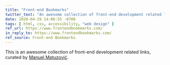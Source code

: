 ```yaml
---
title: "Front-end Bookmarks"
twitter_text: "An awesome collection of front-end development related links, curated by @mmatuzo"
date: 2020-04-29 14:06:55 -0700
tags: [ html, css, accessibility, "web design" ]
ref_url: https://www.frontendbookmarks.com/
in_reply_to: https://www.frontendbookmarks.com/
ref_source: Front-end Bookmarks
---
```


This is an awesome collection of front-end development related links, curated by [Manuel Matuzović](https://www.matuzo.at/).